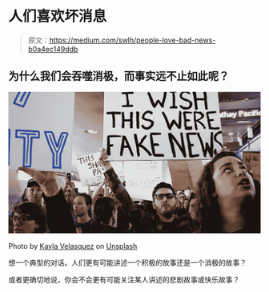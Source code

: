 # 人们喜欢坏消息

> 原文：<https://medium.com/swlh/people-love-bad-news-b0a4ec149ddb>

## 为什么我们会吞噬消极，而事实远不止如此呢？

![](img/4a5624693a6f996649e770a95753d0fb.png)

Photo by [Kayla Velasquez](https://unsplash.com/photos/6Xjl5-Xq4g4?utm_source=unsplash&utm_medium=referral&utm_content=creditCopyText) on [Unsplash](https://unsplash.com/search/photos/protest?utm_source=unsplash&utm_medium=referral&utm_content=creditCopyText)

想一个典型的对话。人们更有可能讲述一个积极的故事还是一个消极的故事？

或者更确切地说，你会不会更有可能关注某人讲述的悲剧故事或快乐故事？